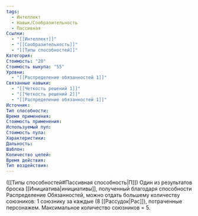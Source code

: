 ```yaml
---
tags:
  - Интеллект
  - Навык/Сообразительность
  - Пассивная
Ссылки:
  - "[[Интеллект]]"
  - "[[Сообразительность]]"
  - "[[Типы способностей]]"
Категория: 
Стоимость: "20"
Стоимость выкупа: "55"
Уровни:
  - "[[Распределение обязанностей 1]]"
Связанные навыки:
  - "[[Четкость решений 1]]"
  - "[[Четкость решений 2]]"
  - "[[Распределение обязанностей 1]]"
Источник:
Тип способности:
Время применения:
Стоимость применения:
Используемый пул:
Стоимость пула:
Характеристики:
Дальность:
Шаблон:
Количество целей:
Время действия:
Тип воздействия:
---
```

([[Типы способностей#Пассивная способность|П]]) Один из результатов броска [[Инициатива|инициативы]], полученный благодаря способности Распределение Обязанностей, можно отдать большему количеству союзников: 1 союзнику за каждые (8 [[Рассудок|Рас]]), потраченные персонажем. Максимальное количество союзников = 5. 